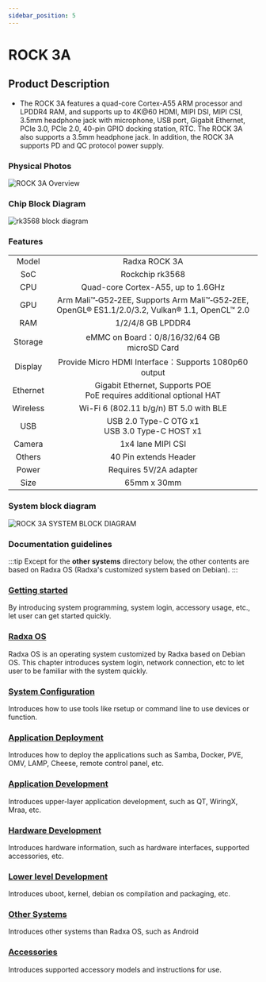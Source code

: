 ```yaml
---
sidebar_position: 5
---
```


# ROCK 3A

## Product Description

- The ROCK 3A features a quad-core Cortex-A55 ARM processor and LPDDR4 RAM, and supports up to 4K@60 HDMI, MIPI DSI, MIPI CSI, 3.5mm headphone jack with microphone, USB port, Gigabit Ethernet, PCIe 3.0, PCIe 2.0, 40-pin GPIO docking station, RTC. The ROCK 3A also supports a 3.5mm headphone jack. In addition, the ROCK 3A supports PD and QC protocol power supply.

### Physical Photos

![ROCK 3A Overview](/img/rock3/3a/rock3a-interfaces.webp)

### Chip Block Diagram

![rk3568 block diagram](/img/rock3/3a/rock3a-system-block-diagram.webp)

### Features

<table>
    <tr>
        <td align="center">Model</td>
        <td align="center">Radxa ROCK 3A</td>
    </tr>
    <tr>
        <td align="center">SoC</td>
        <td colspan="2" align="center">Rockchip rk3568</td>
    </tr>
    <tr>
        <td align="center">CPU</td>
        <td colspan="2" align="center">Quad-core Cortex-A55, up to 1.6GHz</td>
    </tr>
    <tr>
        <td align="center">GPU</td>
        <td colspan="2" align="center">Arm Mali™‑G52‑2EE, Supports Arm Mali™‑G52‑2EE, OpenGL® ES1.1/2.0/3.2, Vulkan® 1.1, OpenCL™ 2.0</td>
    </tr>
    <tr>
        <td align="center">RAM</td>
        <td colspan="2" align="center">1/2/4/8 GB LPDDR4</td>
    </tr>
    <tr>
        <td align="center">Storage</td>
        <td align="center">eMMC on Board：0/8/16/32/64 GB<br/>microSD Card</td>
    </tr>
    <tr>
        <td align="center">Display</td>
        <td colspan="2" align="center">Provide Micro HDMI Interface：Supports 1080p60 output</td>
    </tr>
    <tr>
        <td align="center">Ethernet</td>
        <td align="center">Gigabit Ethernet, Supports POE<br/>PoE requires additional optional HAT</td>
    </tr>
    <tr>
        <td align="center">Wireless</td>
        <td align="center">Wi-Fi 6 (802.11 b/g/n) BT 5.0 with BLE</td>
    </tr>
    <tr>
        <td align="center">USB</td>
        <td colspan="2" align="center">USB 2.0 Type-C OTG x1<br/>USB 3.0 Type-C HOST x1</td>
    </tr>
    <tr>
        <td align="center">Camera</td>
        <td colspan="2" align="center">1x4 lane MIPI CSI</td>
    </tr>
    <tr>
        <td align="center">Others</td>
        <td colspan="2" align="center">40 Pin extends Header</td>
    </tr>
    <tr>
        <td align="center">Power</td>
        <td colspan="2" align="center">Requires 5V/2A adapter</td>
    </tr>
    <tr>
        <td align="center">Size</td>
        <td colspan="2" align="center">65mm x 30mm</td>
    </tr>
</table>

### System block diagram

![ROCK 3A SYSTEM BLOCK DIAGRAM](/img/rock3/3a/rock3a-system-block-diagram.webp)

### Documentation guidelines

:::tip
Except for the **other systems** directory below, the other contents are based on Radxa OS (Radxa's customized system based on Debian).
:::

### [Getting started](/rock3/rock3a/getting-started)

By introducing system programming, system login, accessory usage, etc., let user can get started quickly.

### [Radxa OS](/rock3/rock3a/radxa-os)

Radxa OS is an operating system customized by Radxa based on Debian OS.
This chapter introduces system login, network connection, etc to let user to be familiar with the system quickly.

### [System Configuration](/rock3/rock3a/os-config)

Introduces how to use tools like rsetup or command line to use devices or function.

### [Application Deployment](/rock3/rock3a/apps-deployment)

Introduces how to deploy the applications such as Samba, Docker, PVE, OMV, LAMP, Cheese, remote control panel, etc.

### [Application Development](/rock3/rock3a/app-development)

Introduces upper-layer application development, such as QT, WiringX, Mraa, etc.

### [Hardware Development](/rock3/rock3a/hardware-design)

Introduces hardware information, such as hardware interfaces, supported accessories, etc.

### [Lower level Development](/rock3/rock3a/low-level-dev)

Introduces uboot, kernel, debian os compilation and packaging, etc.

### [Other Systems](/rock3/rock3a/other-os)

Introduces other systems than Radxa OS, such as Android

### [Accessories](/rock3/rock3a/accessories)

Introduces supported accessory models and instructions for use.
